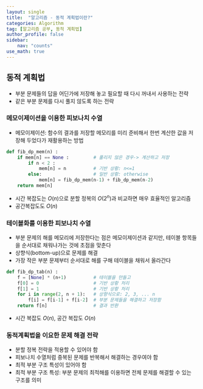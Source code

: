 ```yaml
---
layout: single
title:  "알고리즘 - 동적 계획법이란?"
categories: Algorithm
tag: [알고리즘 공부, 동적 계획법]
author_profile: false
sidebar: 
    nav: "counts"
use_math: true
---
```


## 동적 계획법

- 부분 문제들의 답을 어딘가에 저장해 놓고 필요할 때 다시 꺼내서 사용하는 전략
- 같은 부분 문제를 다시 풀지 않도록 하는 전략

### 메모이제이션을 이용한 피보나치 수열

- 메모이제이션: 함수의 결과를 저장할 메모리를 미리 준비해서 한번 계산한 값을 저장해 두었다가
재활용하는 방법

```python
def fib_dp_mem(n) :
    if mem[n] == None :		    # 풀리지 않은 경우-> 계산하고 저장
        if n < 2 :
            mem[n] = n			# 기반 상황: n<=1
        else: 					# 일반 상황: otherwise
            mem[n] = fib_dp_mem(n-1) + fib_dp_mem(n-2)	
    return mem[n]
```

- 시간 복잡도는 $O(n)$으로 분할 정복의 $O(2^n)$과 비교하면
매우 효율적인 알고리즘
- 공간복잡도도 $O(n)$

### 테이블화를 이용한 피보나치 수열
- 부분 문제의 해를 메모리에 저장한다는 점은 메모이제이션과 같지만, 테이블 항목들을
순서대로 채워나가는 것에 초점을 맞춘다
- 상향식(bottom-up)으로 문제를 해결
- 가장 작은 부분 문제부터 순서대로 해를 구해 테이블을 채워서 올라간다

```python
def fib_dp_tab(n) :
    f = [None] * (n+1)			# 테이블을 만들고
    f[0] = 0					# 기반 상황 처리
    f[1] = 1					# 기반 상황 처리
    for i in range(2, n + 1):	# 상향식으로: 2, 3, ... n
        f[i] = f[i-1] + f[i-2]	# 부분 문제들을 해결하고 저장함
    return f[n]					# 결과 반환
```

- 시간 복잡도 $O(n)$, 공간 복잡도 $O(n)$

### 동적계획법을 이요한 문제 해결 전략
- 분할 정복 전략을 적용할 수 있어야 함
- 피보나치 수열처럼 중복된 문제를 반복해서 해결하는 경우여야 함
- 최적 부분 구조 특성이 있어야 함
- 최적 부분 구조 특성: 부분 문제의 최적해를 이용하면 전체 문제를 해결할 수 있는 구조를 의미

